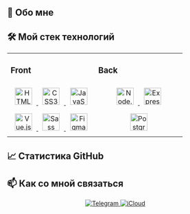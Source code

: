 ## 🚀 Обо мне


## 🛠️ Мой стек технологий
<div align="center">
<table>
  <tr>
    <td valign="top" width="50%">
      <h3>Front</h3>
      <div align="center">  
        <a href="https://ru.wikipedia.org/wiki/HTML5" target="_blank">
          <img style="margin: 10px" src="https://profilinator.rishav.dev/skills-assets/html5-original-wordmark.svg" alt="HTML5" height="40" />
        </a>  
        <a href="https://www.w3schools.com/css/" target="_blank">
          <img style="margin: 10px" src="https://profilinator.rishav.dev/skills-assets/css3-original-wordmark.svg" alt="CSS3" height="40" />
        </a>  
        <a href="https://www.javascript.com/" target="_blank">
          <img style="margin: 10px" src="https://profilinator.rishav.dev/skills-assets/javascript-original.svg" alt="JavaScript" height="40" />
        </a>
        <br>
        <a href="https://vuejs.org/" target="_blank">
          <img style="margin: 10px" src="https://profilinator.rishav.dev/skills-assets/vuejs-original-wordmark.svg" alt="Vue.js" height="40" />
        </a>
        <a href="https://sass-lang.com/" target="_blank">
          <img style="margin: 10px" src="https://profilinator.rishav.dev/skills-assets/sass-original.svg" alt="Sass" height="40" />
        </a>
        <a href="https://www.figma.com/" target="_blank">
          <img style="margin: 10px" src="https://profilinator.rishav.dev/skills-assets/figma-icon.svg" alt="Figma" height="40" />
        </a>
      </div>
    </td>
    <td valign="top" width="50%">
      <h3>Back</h3>
      <div align="center">  
        <a href="https://nodejs.org/" target="_blank">
          <img style="margin: 10px" src="https://profilinator.rishav.dev/skills-assets/nodejs-original-wordmark.svg" alt="Node.js" height="40" />
        </a>
        <a href="https://expressjs.com/" target="_blank">
          <img style="margin: 10px" src="https://profilinator.rishav.dev/skills-assets/express-original-wordmark.svg" alt="Express.js" height="40" />
        </a>
        <br>
        <a href="https://www.postgresql.org/" target="_blank">
          <img style="margin: 10px" src="https://profilinator.rishav.dev/skills-assets/postgresql-original-wordmark.svg" alt="PostgreSQL" height="40" />
        </a>
      </div>
    </td>
  </tr>
</table>
</div>

## 📈 Статистика GitHub

## 📫 Как со мной связаться

<div align="center">
  <a href="https://t.me/qiuscou" target="_blank">
    <img src="https://img.shields.io/badge/Telegram-2CA5E0?style=for-the-badge&logo=telegram&logoColor=white" alt="Telegram"/>
  </a>
<a href="mailto:qiuscou@icloud.com">
    <img src="https://img.shields.io/badge/iCloud-3693F3?style=for-the-badge&logo=icloud&logoColor=white" alt="iCloud"/>
</a>
</div>
